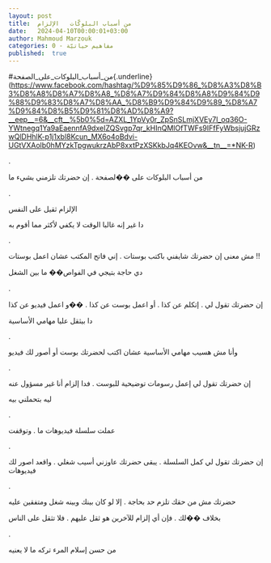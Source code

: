 ```yaml
---
layout: post
title:  من أسباب البلوكّات   الإلزام
date:   2024-04-10T00:00:01+03:00
author: Mahmoud Marzouk
categories: 0 - مفاهيم حياتيّة
published:  true
---
```

\#من_أسباب_البلوكات_على_الصفحة{.underline}(https://www.facebook.com/hashtag/%D9%85%D9%86_%D8%A3%D8%B3%D8%A8%D8%A7%D8%A8_%D8%A7%D9%84%D8%A8%D9%84%D9%88%D9%83%D8%A7%D8%AA_%D8%B9%D9%84%D9%89_%D8%A7%D9%84%D8%B5%D9%81%D8%AD%D8%A9?__eep__=6&__cft__%5b0%5d=AZXL_1YpVy0r_ZpSnSLmjXVEy7l_oq36O-YWtnegq1Ya9aEaennfA9dxeIZQSvgp7qr_kHInQMlOfTWFs9IFfFyWbsjujGRzwQlDHhlK-p1j1xbl8Kcun_MX6o4oBdvi-UGtVXAolb0hMYzkTpgwukrzAbP8xxtPzXSKkbJq4KEOvw&__tn__=*NK-R)

.

من أسباب البلوكات على ��لصفحة . إن حضرتك تلزمني بشيء ما

.

الإلزام ثقيل على النفس

دا غير إنه غالبا الوقت لا يكفي لأكثر مما أقوم به

.

مش معنى إن حضرتك شايفني باكتب بوستات . إني فاتح المكتب عشان اعمل
بوستات !!

دي حاجة بتيجي في الفواص�� ما بين الشغل

.

إن حضرتك تقول لي . إتكلم عن كذا . أو اعمل بوست عن كذا . ��و اعمل فيديو
عن كذا

دا بيثقل عليا مهامي الأساسية

.

وأنا مش هسيب مهامي الأساسية عشان اكتب لحضرتك بوست أو أصور لك
فيديو

.

إن حضرتك تقول لي إعمل رسومات توضيحية للبوست . فدا إلزام أنا غير مسؤول
عنه

ليه بتحملني بيه

.

عملت سلسلة فيديوهات ما . وتوقفت

.

إن حضرتك تقول لي كمل السلسلة . يبقى حضرتك عاوزني أسيب شغلي . واقعد اصور
لك فيديوهات

.

حضرتك مش من حقك تلزم حد بحاجة . إلا لو كان بينك وبينه شغل ومتفقين
عليه

بخلاف ��لك . فإن أي إلزام للآخرين هو ثقل عليهم . فلا تثقل على
الناس

.

من حسن إسلام المرء تركه ما لا يعنيه

